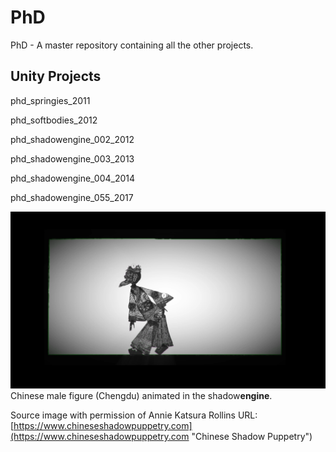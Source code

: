# PhD
PhD - A master repository containing all the other projects.
## Unity Projects ##

phd_springies_2011

phd_softbodies_2012

phd_shadowengine_002_2012

phd_shadowengine_003_2013

phd_shadowengine_004_2014

phd_shadowengine_055_2017


![Chinese Male Figure (Chengdu)](screenshot.png)
Chinese male figure (Chengdu) animated in the shadow**engine**.

Source image with permission of Annie Katsura Rollins 
URL: [https://www.chineseshadowpuppetry.com](https://www.chineseshadowpuppetry.com "Chinese Shadow Puppetry")